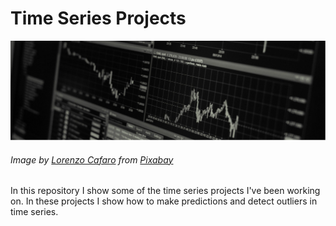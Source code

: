 # Time Series Projects

![title](https://github.com/ToniMigliato/Time-Series-Projects/blob/main/time_series.png)
###### Image by <a href="https://pixabay.com/users/3844328-3844328/?utm_source=link-attribution&amp;utm_medium=referral&amp;utm_campaign=image&amp;utm_content=1863880">Lorenzo Cafaro</a> from <a href="https://pixabay.com/?utm_source=link-attribution&amp;utm_medium=referral&amp;utm_campaign=image&amp;utm_content=1863880">Pixabay</a>

In this repository I show some of the time series projects I've been working on.
In these projects I show how to make predictions and detect outliers in time series.

